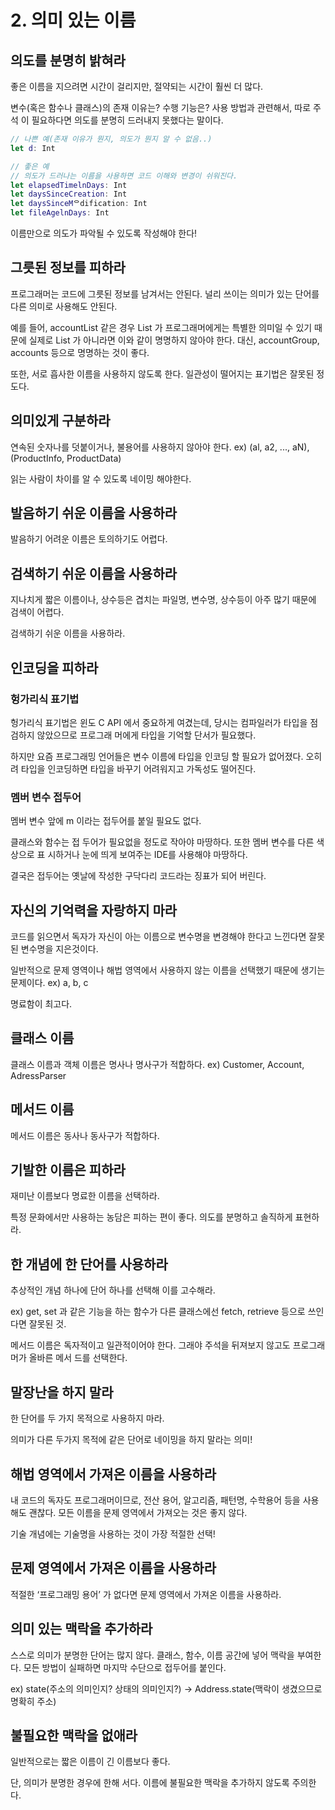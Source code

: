 # 2. 의미 있는 이름

## 의도를 분명히 밝혀라

좋은 이름을 지으려면 시간이 걸리지만, 절약되는 시간이 훨씬 더 많다.

변수(혹은 함수나 클래스)의 존재 이유는? 수행 기능은? 사용 방법과 관련해서, 따로 주석 이 필요하다면 의도를 분명히 드러내지 못했다는 말이다.

```swift
// 나쁜 예(존재 이유가 뭔지, 의도가 뭔지 알 수 없음..)
let d: Int

// 좋은 예
// 의도가 드러나는 이름을 사용하면 코드 이해와 변경이 쉬워진다.
let elapsedTimelnDays: Int
let daysSinceCreation: Int
let daysSinceMᄋdification: Int
let fileAgelnDays: Int
```

이름만으로 의도가 파악될 수 있도록 작성해야 한다!

## 그릇된 정보를 피하라

프로그래머는 코드에 그릇된 정보를 남겨서는 안된다. 널리 쓰이는 의미가 있는 단어를 다른 의미로 사용해도 안된다.

예를 들어, accountList 같은 경우 List 가 프로그래머에게는 특별한 의미일 수 있기 때문에 실제로 List 가 아니라면 이와 같이 명명하지 않아야 한다. 대신, accountGroup, accounts 등으로 명명하는 것이 좋다.

또한, 서로 흡사한 이름을 사용하지 않도록 한다. 일관성이 떨어지는 표기법은 잘못된 정도다.

## 의미있게 구분하라

연속된 숫자나를 덧붙이거나, 불용어를 사용하지 않아야 한다. ex) (al, a2, ..., aN), (ProductInfo, ProductData)

읽는 사람이 차이를 알 수 있도록 네이밍 해야한다.

## 발음하기 쉬운 이름을 사용하라

발음하기 어려운 이름은 토의하기도 어렵다.

## 검색하기 쉬운 이름을 사용하라

지나치게 짧은 이름이나, 상수등은 겹치는 파일명, 변수명, 상수등이 아주 많기 때문에 검색이 어렵다.

검색하기 쉬운 이름을 사용하라.

## 인코딩을 피하라

### 헝가리식 표기법

헝가리식 표기법은 윈도 C API 에서 중요하게 여겼는데, 당시는 컴파일러가 타입을 점검하지 않았으므로 프로그래 머에게 타입을 기억할 단서가 필요했다.

하지만 요즘 프로그래밍 언어들은 변수 이름에 타입을 인코딩 할 필요가 없어졌다. 오히려 타입을 인코딩하면 타입을 바꾸기 어려워지고 가독성도 떨어진다.

### 멤버 변수 접두어

멤버 변수 앞에 m 이라는 접두어를 붙일 필요도 없다.

클래스와 함수는 접 두어가 필요없을 정도로 작아야 마땅하다. 또한 멤버 변수를 다른 색상으로 표 시하거나 눈에 띄게 보여주는 IDE를 사용해야 마땅하다.

결국은 접두어는 옛날에 작성한 구닥다리 코드라는 징표가 되어 버린다.

## 자신의 기억력을 자랑하지 마라

코드를 읽으면서 독자가 자신이 아는 이름으로 변수명을 변경해야 한다고 느낀다면 잘못된 변수명을 지은것이다.

일반적으로 문제 영역이나 해법 영역에서 사용하지 않는 이름을 선택했기 때문에 생기는 문제이다. ex) a, b, c

명료함이 최고다.

## 클래스 이름

클래스 이름과 객체 이름은 명사나 명사구가 적합하다. ex) Customer, Account, AdressParser

## 메서드 이름

메서드 이름은 동사나 동사구가 적합하다.

## 기발한 이름은 피하라

재미난 이름보다 명료한 이름을 선택하라.

특정 문화에서만 사용하는 농담은 피하는 편이 좋다. 의도를 분명하고 솔직하게 표현하라.

## 한 개념에 한 단어를 사용하라

추상적인 개념 하나에 단어 하나를 선택해 이를 고수해라.

ex) get, set 과 같은 기능을 하는 함수가 다른 클래스에선 fetch, retrieve 등으로 쓰인다면 잘못된 것.

메서드 이름은 독자적이고 일관적이어야 한다. 그래야 주석을 뒤져보지 않고도 프로그래머가 올바른 메서 드를 선택한다.

## 말장난을 하지 말라

한 단어를 두 가지 목적으로 사용하지 마라.

의미가 다른 두가지 목적에 같은 단어로 네이밍을 하지 말라는 의미!

## 해법 영역에서 가져온 이름을 사용하라

내 코드의 독자도 프로그래머이므로, 전산 용어, 알고리즘, 패턴명, 수학용어 등을 사용해도 괜찮다. 모든 이름을 문제 영역에서 가져오는 것은 좋지 않다.

기술 개념에는 기술명을 사용하는 것이 가장 적절한 선택!

## 문제 영역에서 가져온 이름을 사용하라

적절한 ‘프로그래밍 용어’ 가 없다면 문제 영역에서 가져온 이름을 사용하라.

## 의미 있는 맥락을 추가하라

스스로 의미가 분명한 단어는 많지 않다. 클래스, 함수, 이름 공간에 넣어 맥락을 부여한다. 모든 방법이 실패하면 마지막 수단으로 접두어를 붙인다.

ex) state(주소의 의미인지? 상태의 의미인지?) → Address.state(맥락이 생겼으므로 명확히 주소)

## 불필요한 맥락을 없애라

일반적으로는 짧은 이름이 긴 이름보다 좋다.

단, 의미가 분명한 경우에 한해 서다. 이름에 불필요한 맥락을 추가하지 않도록 주의한다.